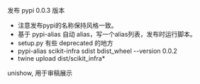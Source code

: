 发布 pypi 0.0.3 版本
- 注意发布pypi的名称保持风格一致。
- 基于 pypi-alias 自动 alias，写一个alias列表，发布时运行脚本。
- setup.py 有些 deprecated 的地方
- pypi-alias scikit-infra sdist bdist_wheel --version 0.0.2
- twine upload dist/scikit_infra*



unishow, 用于审稿展示

